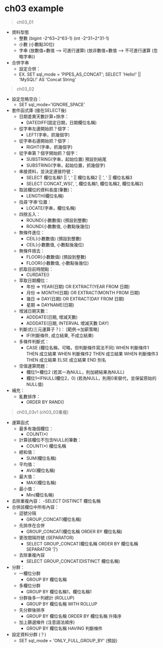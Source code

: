 # ch03 example

> ch03_01
- 資料型態
    - 整數 (bigint -2^63~2^63-1)
           (int -2^31~2^31-1)
    - 小數 (小數點30位)
    - 字串 (放數值+數值 --> 可進行運算)
           (放非數值+數值 --> 不可進行運算 (忽略字串))
- 合併字串
    - 設定合併：
    - EX. SET sql_mode = 'PIPES_AS_CONCAT'; 
          SELECT 'Hello!' || 'MySQL!'  AS 'Concat String'

> ch03_02
- 設定忽略空白：
    - SET sql_mode='IGNORE_SPACE'
- 套件函式庫 (接在SELECT後) 
    - 日期差異天數計算+排序：
        - DATEDIFF(固定日期，日期欄位名稱)
    - 從字串左邊開始抓？個字：
        - LEFT(字串，抓幾個字)
    - 從字串右邊開始抓？個字：
        - RIGHT(字串，抓幾個字)
    - 從字串第？個字開始抓？個字：
        - SUBSTRING(字串，起始位置) 預設到結尾
        - SUBSTRING(字串，起始位置，抓幾個字) 
    - 串接資料，並決定連接符號：
        - SELECT 欄位名稱1 || ', ' || 欄位名稱2 || ', ' || 欄位名稱3
        - SELECT CONCAT_WS(', ', 欄位名稱1, 欄位名稱2, 欄位名稱2)
    - 取該欄位的資料長度(筆數)：
        - LENGTH(欄位名稱)
    - 找尋'字串'位置：
        - LOCATE(字串，欄位名稱)
    - 四捨五入：
        - ROUND(小數數值) (預設到整數)
        - ROUND(小數數值, 小數點後幾位)
    - 無條件進位：
        - CEIL(小數數值) (預設到整數)
        - CEIL(小數數值, 小數點後幾位)
    - 無條件捨去：
        - FLOOR(小數數值) (預設到整數)
        - FLOOR(小數數值, 小數點後幾位)
    - 抓取目前時間點：
        - CURDATE()
    - 萃取日期欄位：
        - 年份 => YEAR(日期)    OR   EXTRACT(YEAR FROM 日期)
        - 月份 => MONTH(日期)   OR   EXTRACT(MONTH FROM 日期)
        - 幾日 => DAY(日期)     OR   EXTRACT(DAY FROM 日期)
        - 星期 => DAYNAME(日期)
    - 增減日期天數：
        - ADDDATE(日期, 增減天數)
        - ADDDATE(日期, INTERVAL 增減天數 DAY)
    - 判斷式(三元運算子？)： [範例->加薪策略]
        - IF(判斷條件, 成立結果, 不成立結果)
    - 多條件判斷式：
        - CASE (欄位名稱，可略，但判斷條件寫法不同)
            WHEN 判斷條件1 THEN 成立結果
            WHEN 判斷條件2 THEN 成立結果
            WHEN 判斷條件3 THEN 成立結果
            ELSE 成立結果
          END 別名
    - 空值運算問題：
        - 欄位1+欄位2 
          (若其一為NULL，則加總結果為NULL)
        - 欄位1+IFNULL(欄位2，0) 
          (若為NULL，則用0來替代，並保留原始的NULL值)
- 補充：
    - 亂數排序：
        - ORDER BY RAND()
        
> ch03_03v1 (ch03_03重複)
- 運算函式
    - 最多有幾個欄位：
        - COUNT(*)
    - 計算該欄位不包含NULL的筆數：
        - COUNT(*) 欄位名稱
    - 總和值：
        - SUM(欄位名稱)
    - 平均值：
        - AVG(欄位名稱)
    - 最大值：
        - MAX(欄位名稱)
    - 最小值：
        - Min(欄位名稱)
- 去除重複內容：
    -SELECT DISTINCT 欄位名稱
- 合併該欄位中所有內容：
    - 逗號分隔
        - GROUP_CONCAT(欄位名稱)  
    - 先排序在合併
        - GROUP_CONCAT(欄位名稱 ORDER BY 欄位名稱)
    - 更改間隔符號 (SEPARATOR)
        - SELECT GROUP_CONCAT(欄位名稱 ORDER BY 欄位名稱 SEPARATOR '|')
    - 去除重複內容
        - SELECT GROUP_CONCAT(DISTINCT 欄位名稱)
- 分群：
    - 一欄位分群
        - GROUP BY 欄位名稱
    - 多欄位分群
        - GROUP BY 欄位名稱1，欄位名稱1
    - 分群後多一列總計 (ROLLUP)
        - GROUP BY 欄位名稱 WITH ROLLUP
    - 先分群後排序
        - GROUP BY 欄位名稱
          ORDER BY 欄位名稱 升降序
    - 加上篩選條件 (注意語法順序)
        - GROUP BY 欄位名稱
          HAVING   判斷條件
- 設定資料分群 (？)
    - SET sql_mode = 'ONLY_FULL_GROUP_BY' (預設)